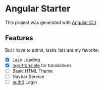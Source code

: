 # Angular Starter

This project was generated with [Angular CLI](https://github.com/angular/angular-cli) .

## Features

But I have to admit, tasks lists are my favorite:

* [x] Lazy Loading
* [x] [ngx-translate](https://github.com/ngx-translate/core) for translations
* [ ] Basic HTML Theme
* [ ] Navbar Service
* [ ] [auth0](https://github.com/auth0/angular2-jwt) Login
